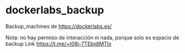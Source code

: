 # dockerlabs_backup
Backup_machines de https://dockerlabs.es/ 


Nota: no hay permiso de interacción ni nada, porque solo es espacio de backup
Link
https://t.me/+t08j-7TEbjdlMTIx
